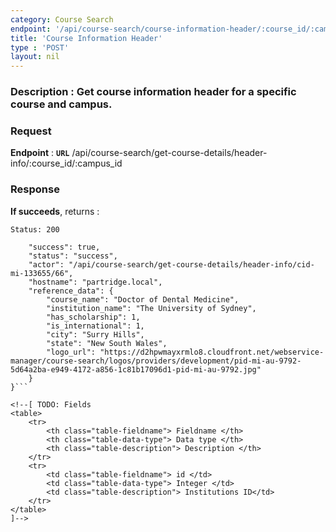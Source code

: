 ```yaml
---
category: Course Search
endpoint: '/api/course-search/course-information-header/:course_id/:campus_id'
title: 'Course Information Header'
type : 'POST'
layout: nil
---
```

### **Description** : Get course information header for a specific course and campus.

### Request

**Endpoint** : **`URL`** /api/course-search/get-course-details/header-info/:course_id/:campus_id

### Response

**If succeeds**, returns : 

```Status: 200```

```{
    "success": true,
    "status": "success",
    "actor": "/api/course-search/get-course-details/header-info/cid-mi-133655/66",
    "hostname": "partridge.local",
    "reference_data": {
        "course_name": "Doctor of Dental Medicine",
        "institution_name": "The University of Sydney",
        "has_scholarship": 1,
        "is_international": 1,
        "city": "Surry Hills",
        "state": "New South Wales",
        "logo_url": "https://d2hpwmayxrmlo8.cloudfront.net/webservice-manager/course-search/logos/providers/development/pid-mi-au-9792-5d64a2ba-e949-4172-a856-1c81b17096d1-pid-mi-au-9792.jpg"
    }
}```

<!--[ TODO: Fields
<table>
	<tr>
		<th class="table-fieldname"> Fieldname </th>
		<th class="table-data-type"> Data type </th>
		<th class="table-description"> Description </th>
	</tr>
	<tr>
		<td class="table-fieldname"> id </td>
		<td class="table-data-type"> Integer </td>
		<td class="table-description"> Institutions ID</td>
	</tr>  
</table>
]-->